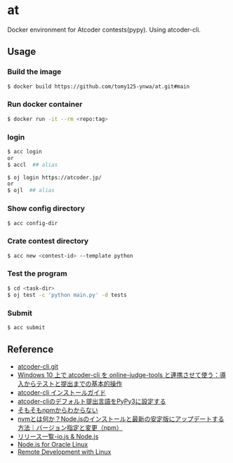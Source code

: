 # at
Docker environment for Atcoder contests(pypy). Using atcoder-cli.

## Usage
### Build the image
```bash
$ docker build https://github.com/tomy125-ynwa/at.git#main
```

### Run docker container
```bash
$ docker run -it --rm <repo:tag>
```
### login
```bash
$ acc login
or
$ accl  ## alias
```

```bash
$ oj login https://atcoder.jp/
or
$ ojl  ## alias
```

### Show config directory

```bash
$ acc config-dir
```

### Crate contest directory

```bash
$ acc new <contest-id> --template python
```

### Test the program

```bash
$ cd <task-dir>
$ oj test -c 'python main.py' -d tests
```

### Submit

```bash
$ acc submit
```

## Reference

* [atcoder-cli.git](https://github.com/Tatamo/atcoder-cli.git)
* [Windows 10 上で atcoder-cli を online-judge-tools と連携させて使う：導入からテストと提出までの基本的操作](https://hamukichi.hatenablog.jp/entry/2020/06/02/225148)
* [atcoder-cli インストールガイド](http://tatamo.81.la/blog/2018/12/07/atcoder-cli-installation-guide)
* [atcoder-cliのデフォルト提出言語をPyPy3に設定する](https://foolish-pine.com/2022/09/acc-default-pypy/)
* [そもそもnpmからわからない](https://zenn.dev/antez/articles/a9d9d12178b7b2)
* [nvmとは何か？Node.jsのインストールと最新の安定版にアップデートする方法｜バージョン指定と変更（npm）](https://prograshi.com/framework/nodejs/nvm-install-update-node/)
* [リリース一覧-io.js & Node.js](https://nodejs.org/ja/download/releases/)
* [Node.js for Oracle Linux](https://yum.oracle.com/oracle-linux-nodejs.html)
* [Remote Development with Linux](https://code.visualstudio.com/docs/remote/linux)

